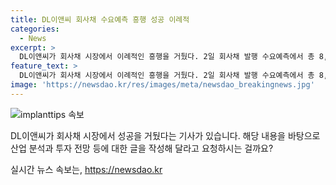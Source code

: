 ```yaml
---
title: DL이앤씨 회사채 수요예측 흥행 성공 이례적
categories:
  - News
excerpt: >
  DL이앤씨가 회사채 시장에서 이례적인 흥행을 거뒀다. 2일 회사채 발행 수요예측에서 총 8,050억원의 주문을 받았는데, 이는 계획 대비 약 8배의 물량이 접수된 것이다. 이는 DL이앤씨의 탁월한 재무안정성과 다양한 포트폴리오를 갖춘 안정적 사업기반 등의 강점에 주로 기인한 것으로 분석된다. 또한, 건설업계 최고 수준인 AA-(안정적) 등급을 받아 6년 연속 해당 등급을 유지하고 있는 것도 이에 기여했다. 이로 인해 투자자들의 이목을 끌었으며, DL이앤씨는 이를 우수한 시장지위, 안정적 사업기반, 탁월한 재무안정성으로 평가받고 있다.
feature_text: >
  DL이앤씨가 회사채 시장에서 이례적인 흥행을 거뒀다. 2일 회사채 발행 수요예측에서 총 8,050억원의 주문을 받았는데, 이는 계획 대비 약 8배의 물량이 접수된 것이다. 이는 DL이앤씨의 탁월한 재무안정성과 다양한 포트폴리오를 갖춘 안정적 사업기반 등의 강점에 주로 기인한 것으로 분석된다. 또한, 건설업계 최고 수준인 AA-(안정적) 등급을 받아 6년 연속 해당 등급을 유지하고 있는 것도 이에 기여했다. 이로 인해 투자자들의 이목을 끌었으며, DL이앤씨는 이를 우수한 시장지위, 안정적 사업기반, 탁월한 재무안정성으로 평가받고 있다.
image: 'https://newsdao.kr/res/images/meta/newsdao_breakingnews.jpg'
---
```


<p><img src="https://newsdao.kr/res/images/meta/newsdao_breakingnews.jpg" alt="implanttips 속보" /></p>

<p>DL이앤씨가 회사채 시장에서 성공을 거뒀다는 기사가 있습니다. 해당 내용을 바탕으로 산업 분석과 투자 전망 등에 대한 글을 작성해 달라고 요청하시는 걸까요?</p>
실시간 뉴스 속보는, <a href="https://newsdao.kr" rel="dofollow">https://newsdao.kr</a>


